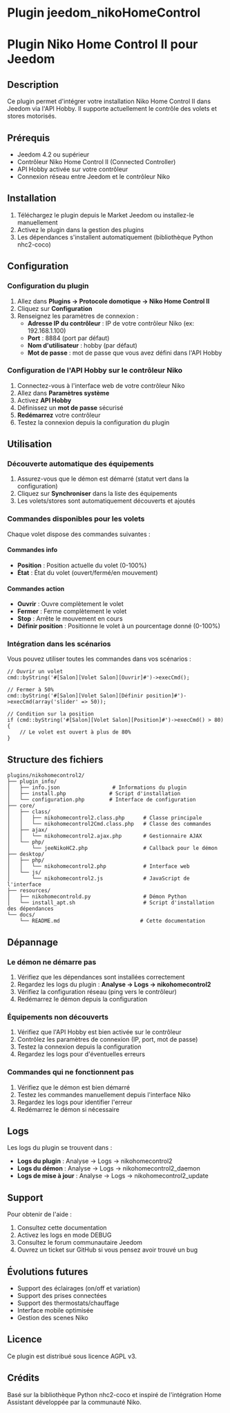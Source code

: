 # Plugin jeedom_nikoHomeControl

# Plugin Niko Home Control II pour Jeedom

## Description

Ce plugin permet d'intégrer votre installation Niko Home Control II dans Jeedom via l'API Hobby. Il supporte actuellement le contrôle des volets et stores motorisés.

## Prérequis

- Jeedom 4.2 ou supérieur
- Contrôleur Niko Home Control II (Connected Controller)
- API Hobby activée sur votre contrôleur
- Connexion réseau entre Jeedom et le contrôleur Niko

## Installation

1. Téléchargez le plugin depuis le Market Jeedom ou installez-le manuellement
2. Activez le plugin dans la gestion des plugins
3. Les dépendances s'installent automatiquement (bibliothèque Python nhc2-coco)

## Configuration

### Configuration du plugin

1. Allez dans **Plugins → Protocole domotique → Niko Home Control II**
2. Cliquez sur **Configuration**
3. Renseignez les paramètres de connexion :
   - **Adresse IP du contrôleur** : IP de votre contrôleur Niko (ex: 192.168.1.100)
   - **Port** : 8884 (port par défaut)
   - **Nom d'utilisateur** : hobby (par défaut)
   - **Mot de passe** : mot de passe que vous avez défini dans l'API Hobby

### Configuration de l'API Hobby sur le contrôleur Niko

1. Connectez-vous à l'interface web de votre contrôleur Niko
2. Allez dans **Paramètres système**
3. Activez **API Hobby** 
4. Définissez un **mot de passe** sécurisé
5. **Redémarrez** votre contrôleur
6. Testez la connexion depuis la configuration du plugin

## Utilisation

### Découverte automatique des équipements

1. Assurez-vous que le démon est démarré (statut vert dans la configuration)
2. Cliquez sur **Synchroniser** dans la liste des équipements
3. Les volets/stores sont automatiquement découverts et ajoutés

### Commandes disponibles pour les volets

Chaque volet dispose des commandes suivantes :

#### Commandes info
- **Position** : Position actuelle du volet (0-100%)
- **État** : État du volet (ouvert/fermé/en mouvement)

#### Commandes action
- **Ouvrir** : Ouvre complètement le volet
- **Fermer** : Ferme complètement le volet  
- **Stop** : Arrête le mouvement en cours
- **Définir position** : Positionne le volet à un pourcentage donné (0-100%)

### Intégration dans les scénarios

Vous pouvez utiliser toutes les commandes dans vos scénarios :

```
// Ouvrir un volet
cmd::byString('#[Salon][Volet Salon][Ouvrir]#')->execCmd();

// Fermer à 50%
cmd::byString('#[Salon][Volet Salon][Définir position]#')->execCmd(array('slider' => 50));

// Condition sur la position
if (cmd::byString('#[Salon][Volet Salon][Position]#')->execCmd() > 80) {
    // Le volet est ouvert à plus de 80%
}
```

## Structure des fichiers

```
plugins/nikohomecontrol2/
├── plugin_info/
│   ├── info.json                 # Informations du plugin
│   ├── install.php              # Script d'installation
│   └── configuration.php        # Interface de configuration
├── core/
│   ├── class/
│   │   ├── nikohomecontrol2.class.php      # Classe principale
│   │   └── nikohomecontrol2Cmd.class.php   # Classe des commandes
│   ├── ajax/
│   │   └── nikohomecontrol2.ajax.php       # Gestionnaire AJAX
│   └── php/
│       └── jeeNikoHC2.php                  # Callback pour le démon
├── desktop/
│   ├── php/
│   │   └── nikohomecontrol2.php            # Interface web
│   └── js/
│       └── nikohomecontrol2.js             # JavaScript de l'interface
├── resources/
│   ├── nikohomecontrold.py                 # Démon Python
│   └── install_apt.sh                      # Script d'installation des dépendances
└── docs/
    └── README.md                          # Cette documentation
```

## Dépannage

### Le démon ne démarre pas

1. Vérifiez que les dépendances sont installées correctement
2. Regardez les logs du plugin : **Analyse → Logs → nikohomecontrol2**
3. Vérifiez la configuration réseau (ping vers le contrôleur)
4. Redémarrez le démon depuis la configuration

### Équipements non découverts

1. Vérifiez que l'API Hobby est bien activée sur le contrôleur
2. Contrôlez les paramètres de connexion (IP, port, mot de passe)
3. Testez la connexion depuis la configuration
4. Regardez les logs pour d'éventuelles erreurs

### Commandes qui ne fonctionnent pas

1. Vérifiez que le démon est bien démarré
2. Testez les commandes manuellement depuis l'interface Niko
3. Regardez les logs pour identifier l'erreur
4. Redémarrez le démon si nécessaire

## Logs

Les logs du plugin se trouvent dans :
- **Logs du plugin** : Analyse → Logs → nikohomecontrol2
- **Logs du démon** : Analyse → Logs → nikohomecontrol2_daemon
- **Logs de mise à jour** : Analyse → Logs → nikohomecontrol2_update

## Support

Pour obtenir de l'aide :
1. Consultez cette documentation
2. Activez les logs en mode DEBUG
3. Consultez le forum communautaire Jeedom
4. Ouvrez un ticket sur GitHub si vous pensez avoir trouvé un bug

## Évolutions futures

- Support des éclairages (on/off et variation)
- Support des prises connectées
- Support des thermostats/chauffage
- Interface mobile optimisée
- Gestion des scenes Niko

## Licence

Ce plugin est distribué sous licence AGPL v3.

## Crédits

Basé sur la bibliothèque Python nhc2-coco et inspiré de l'intégration Home Assistant développée par la communauté Niko.
